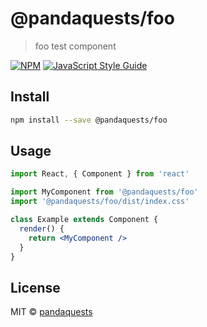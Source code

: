 # @pandaquests/foo

> foo test component

[![NPM](https://img.shields.io/npm/v/@pandaquests/foo.svg)](https://www.npmjs.com/package/@pandaquests/foo) [![JavaScript Style Guide](https://img.shields.io/badge/code_style-standard-brightgreen.svg)](https://standardjs.com)

## Install

```bash
npm install --save @pandaquests/foo
```

## Usage

```jsx
import React, { Component } from 'react'

import MyComponent from '@pandaquests/foo'
import '@pandaquests/foo/dist/index.css'

class Example extends Component {
  render() {
    return <MyComponent />
  }
}
```

## License

MIT © [pandaquests](https://github.com/pandaquests)
